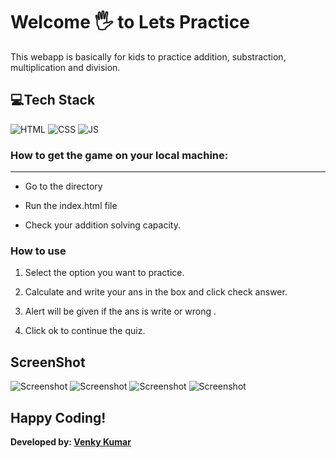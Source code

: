 # Welcome 🖐 to Lets Practice

This webapp is basically for kids to practice addition, substraction, multiplication and division.

## 💻Tech Stack

![HTML](https://img.shields.io/badge/html5%20-%23E34F26.svg?&style=for-the-badge&logo=html5&logoColor=white)
![CSS](https://img.shields.io/badge/css3%20-%231572B6.svg?&style=for-the-badge&logo=css3&logoColor=white)
![JS](https://img.shields.io/badge/javascript%20-%23323330.svg?&style=for-the-badge&logo=javascript&logoColor=%23F7DF1E)

### How to get the game on your local machine:

---
- Go to the directory

- Run the index.html file

- Check your addition solving capacity.

### How to use 

1. Select the option you want to practice.

2. Calculate and write your ans in the box 
and click check answer.

3. Alert will be given if the ans is write or wrong .

4. Click ok to continue the quiz.

## ScreenShot

![Screenshot](https://user-images.githubusercontent.com/76838660/128411668-611f2f67-f8c6-4330-8d8a-73d66774cbfd.PNG)
![Screenshot](https://user-images.githubusercontent.com/76838660/128411885-f4c7113e-a6ad-45ab-bd0a-34537f2e0186.PNG)
![Screenshot](https://user-images.githubusercontent.com/76838660/128411902-5d6bba31-4f29-4cd2-9f6e-6845aefca352.PNG)
![Screenshot](https://user-images.githubusercontent.com/76838660/128411914-13fd0eb9-0a0a-4d21-a30b-ad19f5cee1c5.PNG)

## Happy Coding!
<strong>Developed by: <a href=
"https://github.com/BoddepallyVenkatesh06">Venky Kumar</a>